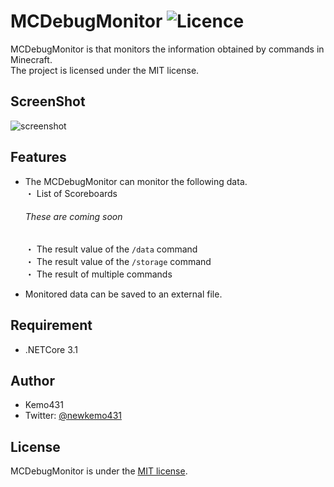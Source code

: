 # MCDebugMonitor ![Licence](https://img.shields.io/github/license/kemo14331/MC-Debug-Monitor)

MCDebugMonitor is that monitors the information obtained by commands in Minecraft.  
The project is licensed under the MIT license.
 
## ScreenShot
 ![screenshot](https://imgur.com/qfobB5V.jpg,"screenshot")

 
## Features
* The MCDebugMonitor can monitor the following data.  
 ・ List of Scoreboards  
  ###### These are coming soon
  ・ The result value of the `/data` command  
  ・ The result value of the `/storage` command  
  ・ The result of multiple commands  

* Monitored data can be saved to an external file.
 
## Requirement
 
 * .NETCore 3.1
 
## Author

* Kemo431  
* Twitter: [@newkemo431](https://twitter.com/newkemo431)
 
## License
MCDebugMonitor is under the [MIT license](https://en.wikipedia.org/wiki/MIT_License).
